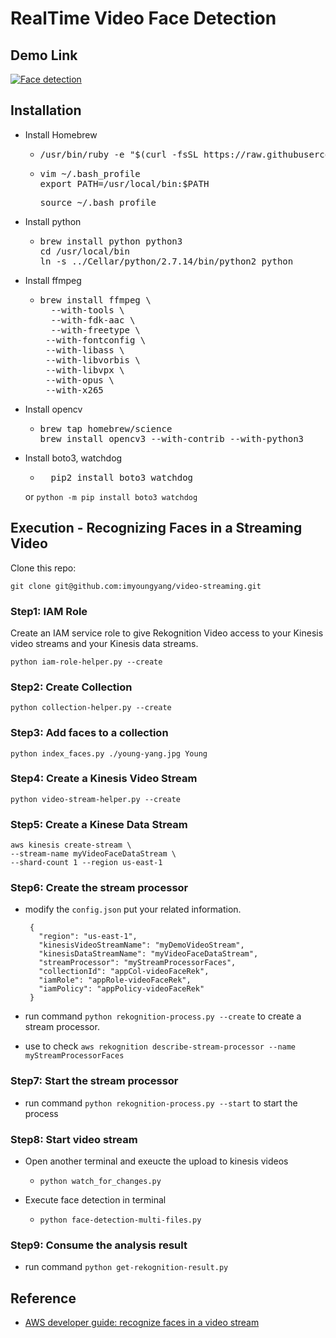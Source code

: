 # RealTime Video Face Detection

## Demo Link
[![Face detection](http://img.youtube.com/vi/82zVzJDMcNo/0.jpg)](http://www.youtube.com/watch?v=82zVzJDMcNo "RealTime Face Detection")

## Installation

* Install Homebrew
	* <pre>
	  /usr/bin/ruby -e "$(curl -fsSL https://raw.githubusercontent.com/Homebrew/install/master/install)"
	  </pre>
	* <pre>
	  vim ~/.bash_profile
	  export PATH=/usr/local/bin:$PATH
	  </pre>
	  <pre>
	  source ~/.bash_profile
	  </pre>

* Install python
	* <pre>
	  brew install python python3
	  cd /usr/local/bin
	  ln -s ../Cellar/python/2.7.14/bin/python2 python
	  </pre>

* Install ffmpeg
	* <pre>
	  brew install ffmpeg \
    	--with-tools \
    	--with-fdk-aac \
   		--with-freetype \
	   --with-fontconfig \
	   --with-libass \
	   --with-libvorbis \
	   --with-libvpx \
	   --with-opus \
	   --with-x265
    </pre>
* Install opencv
	* <pre>
	  brew tap homebrew/science
	  brew install opencv3 --with-contrib --with-python3
	  </pre>
* Install boto3, watchdog
  * <pre>
	  pip2 install boto3 watchdog
	</pre>
   or `python -m pip install boto3 watchdog`

## Execution - Recognizing Faces in a Streaming Video

Clone this repo:

`git clone git@github.com:imyoungyang/video-streaming.git`

### Step1: IAM Role
Create an IAM service role to give Rekognition Video access to your Kinesis video streams and your Kinesis data streams.

```
python iam-role-helper.py --create
```
		
### Step2: Create Collection

```
python collection-helper.py --create
```

### Step3: Add faces to a collection
  
```
python index_faces.py ./young-yang.jpg Young
```

### Step4: Create a Kinesis Video Stream

```
python video-stream-helper.py --create
```
	
### Step5: Create a Kinese Data Stream

```
aws kinesis create-stream \
--stream-name myVideoFaceDataStream \
--shard-count 1 --region us-east-1
```

### Step6: Create the stream processor
* modify the `config.json` put your related information.
   
   ```
	{
	  "region": "us-east-1",
	  "kinesisVideoStreamName": "myDemoVideoStream",
	  "kinesisDataStreamName": "myVideoFaceDataStream",
	  "streamProcessor": "myStreamProcessorFaces",
	  "collectionId": "appCol-videoFaceRek",
	  "iamRole": "appRole-videoFaceRek",
	  "iamPolicy": "appPolicy-videoFaceRek"
	}
	```

* run command `python rekognition-process.py --create` to create a stream processor.
* use to check `aws rekognition describe-stream-processor --name myStreamProcessorFaces`
	
### Step7: Start the stream processor

* run command `python rekognition-process.py --start` to start the process

### Step8: Start video stream

* Open another terminal and exeucte the upload to kinesis videos
	* `python watch_for_changes.py`

* Execute face detection in terminal
	* `python face-detection-multi-files.py`

### Step9: Consume the analysis result

* run command `python get-rekognition-result.py`

## Reference
* [AWS developer guide: recognize faces in a video stream](https://docs.aws.amazon.com/rekognition/latest/dg/recognize-faces-in-a-video-stream.html)

